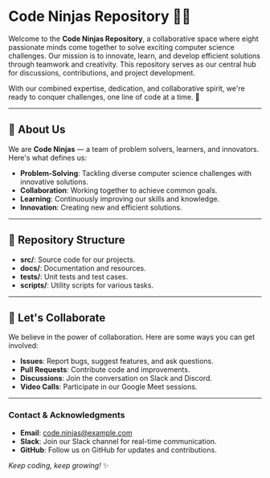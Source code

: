 # Code Ninjas Repository 🥷🚀

Welcome to the **Code Ninjas Repository**, a collaborative space where eight
passionate minds come together to solve exciting computer science challenges.
Our mission is to innovate, learn, and develop efficient solutions through
teamwork and creativity. This repository serves as our central hub for
discussions, contributions, and project development.

With our combined expertise, dedication, and collaborative spirit, we're ready
to conquer challenges, one line of code at a time. 💪

---

## 🌟 About Us

We are **Code Ninjas** — a team of problem solvers, learners, and innovators.
Here's what defines us:

- **Problem-Solving**: Tackling diverse computer science challenges with
  innovative solutions.
- **Collaboration**: Working together to achieve common goals.
- **Learning**: Continuously improving our skills and knowledge.
- **Innovation**: Creating new and efficient solutions.

---

## 📂 Repository Structure

- **src/**: Source code for our projects.
- **docs/**: Documentation and resources.
- **tests/**: Unit tests and test cases.
- **scripts/**: Utility scripts for various tasks.

---

## 🚀 Let's Collaborate

We believe in the power of collaboration. Here are some ways you can get
involved:

- **Issues**: Report bugs, suggest features, and ask questions.
- **Pull Requests**: Contribute code and improvements.
- **Discussions**: Join the conversation on Slack and Discord.
- **Video Calls**: Participate in our Google Meet sessions.

---

### Contact & Acknowledgments

- **Email**: <code.ninjas@example.com>
- **Slack**: Join our Slack channel for real-time communication.
- **GitHub**: Follow us on GitHub for updates and contributions.

*Keep coding, keep growing!* ✨
